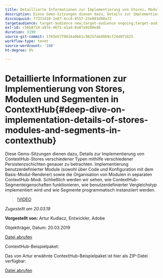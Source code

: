 ```yaml
---
title: Detaillierte Informationen zur Implementierung von Stores, Modulen und Segmenten in ContextHub
description: Diese Gems-Sitzungen dienen dazu, Details zur Implementierung von ContextHub-Stores verschiedener Typen mithilfe verschiedener Persistenzschichten genauer zu betrachten. Implementierung benutzerdefinierter Module (sowohl über Code und Konfiguration mit dem Basis-Modul-Renderer) sowie die Organisation von Modulen in separaten ContextHub-Modi. Schließlich werden wir sehen, wie ContextHub-Segmenteigenschaften funktionieren, wie benutzerdefinierter Vergleichstyp implementiert wird und wie Segmente programmatisch instanziiert werden.
discoiquuid: 77331d10-2e87-4cc8-8557-23e983d98a72
targetaudience: target-audience new;target-audience ongoing;target-audience upgrader
exl-id: c56b8724-a97e-4671-a1ad-0a87a9260ed6
duration: 3199
source-git-commit: 1f03e57f9818a9b61c9825febd8b9cf24d071b25
workflow-type: tm+mt
source-wordcount: '188'
ht-degree: 0%

---
```


# Detaillierte Informationen zur Implementierung von Stores, Modulen und Segmenten in ContextHub{#deep-dive-on-implementation-details-of-stores-modules-and-segments-in-contexthub}

Diese Gems-Sitzungen dienen dazu, Details zur Implementierung von ContextHub-Stores verschiedener Typen mithilfe verschiedener Persistenzschichten genauer zu betrachten. Implementierung benutzerdefinierter Module (sowohl über Code und Konfiguration mit dem Basis-Modul-Renderer) sowie die Organisation von Modulen in separaten ContextHub-Modi. Schließlich werden wir sehen, wie ContextHub-Segmenteigenschaften funktionieren, wie benutzerdefinierter Vergleichstyp implementiert wird und wie Segmente programmatisch instanziiert werden.

>[!VIDEO](https://video.tv.adobe.com/v/27010/?quality=9)

*Zugestellt am 20.03.19*

**Vorgestellt von:** Artur Kudlacz, Entwickler, Adobe

Objektträger, Datum: 20.03.2019

[Datei abrufen](assets/aem-gems-contexthubdeepdive-03202019.pdf)

ContextHub-Beispielpaket:

Das von Artur erwähnte ContextHub-Beispielpaket ist hier als ZIP-Datei verfügbar:

[Datei abrufen](/help/experience-manager-gems/assets/contexthub-gems-deep-dive-1.0.zip)